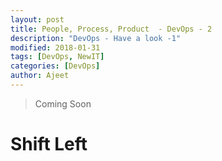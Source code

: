 ```yaml
---
layout: post
title: People, Process, Product  - DevOps - 2
description: "DevOps - Have a look -1"
modified: 2018-01-31
tags: [DevOps, NewIT]
categories: [DevOps]
author: Ajeet
---
```


> Coming Soon

# Shift Left